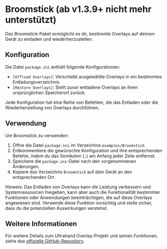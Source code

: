 # Broomstick (ab v1.3.9+ nicht mehr unterstützt)

Das Broomstick-Paket ermöglicht es dir, bestimmte Overlays auf deinem Gerät zu entladen und wiederherzustellen.

## Konfiguration

Die Datei `package.ini` enthält folgende Konfigurationen:

- `[Offload Overlays]`: Verschiebt ausgewählte Overlays in ein bestimmtes Entladungsverzeichnis.
- `[Restore Overlays]`: Stellt zuvor entladene Overlays an ihren ursprünglichen Speicherort zurück.

Jede Konfiguration hat eine Reihe von Befehlen, die das Entladen oder die Wiederherstellung von Overlays durchführen.

## Verwendung

Um Broomstick zu verwenden:

1. Öffne die Datei `package.ini` im Verzeichnis `examples/Broomstick`.
2. Entkommentiere die gewünschte Konfiguration und ihre entsprechenden Befehle, indem du das Semikolon (`;`) am Anfang jeder Zeile entfernst.
3. Speichere die `package.ini`-Datei nach den vorgenommenen Änderungen.
4. Kopiere das Verzeichnis `Broomstick` auf dein Gerät an den entsprechenden Ort.

Hinweis: Das Entladen von Overlays kann die Leistung verbessern und Systemressourcen freigeben, kann aber auch die Funktionalität bestimmter Funktionen oder Anwendungen beeinträchtigen, die auf diese Overlays angewiesen sind. Verwende diese Funktion vorsichtig und stelle sicher, dass du die potenziellen Auswirkungen verstehst.

## Weitere Informationen

Für weitere Details zum Ultrahand Overlay-Projekt und seinen Funktionen, siehe das [offizielle GitHub-Repository](https://github.com/ppkantorski/Ultrahand-Overlay).